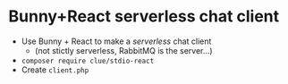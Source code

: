 Bunny+React serverless chat client
==================================

 * Use Bunny + React to make a *serverless* chat client
   * (not stictly serverless, RabbitMQ is the server...)
 * `composer require clue/stdio-react`
 * Create `client.php`
